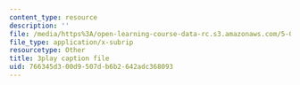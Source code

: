 ```yaml
---
content_type: resource
description: ''
file: /media/https%3A/open-learning-course-data-rc.s3.amazonaws.com/5-07sc-biological-chemistry-i-fall-2013/766345d300d9507db6b2642adc368093_tFEBiKPv1e8.vtt
file_type: application/x-subrip
resourcetype: Other
title: 3play caption file
uid: 766345d3-00d9-507d-b6b2-642adc368093
---
```

